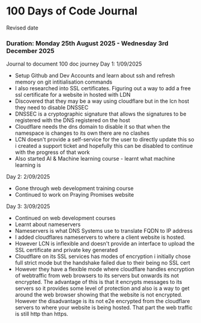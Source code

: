 # 100 Days of Code Journal 

Revised date
### Duration: Monday 25th August 2025 - Wednesday 3rd December 2025

Journal to document 100 doc journey 
 Day 1: 1/09/2025 
 - Setup Github and Dev Accounts and learn about ssh and refresh memory on git intitialisation commands
 - I also researched into SSL certificates. Figuring out a way to add a free ssl certificate for a website in hosted with LDN
 - Discovered that they may be a way using cloudflare but in the lcn host they need to disable DNSSEC
 - DNSSEC is a cryptographic signature that allows the signatures to be registered with the DNS registered on the host
 - Cloudflare needs the dns domain to disable it so that when the namespace is changes to its own there are no clashes
 - LCN doesn't provide a self-service for the user to directly update this so i created a support ticket and hopefully this can be disabled to continue with the progress of that work
 - Also started AI & Machine learning course - learnt what machine learning is 

Day 2: 2/09/2025 
- Gone through web development training course
- Continued to work on Praying Promises website

Day 3: 3/09/2025
- Continued on web development courses
- Learnt about nameservers
- Nameservers is what DNS Systems use to translate FQDN to IP address
- I added cloudflares nameservers to where a client website is hosted.
- However LCN is inflexible and doesn't provide an interface to upload the SSL certificate and private key generated
- Cloudflare on its SSL services has modes of encryption i initially chose full strict mode but the handshake failed due to their being no SSL cert
- However they have a flexible mode where cloudflare handles encryption of webtraffic from web browsers to its servers but onwards its not encrypted. The advantage of this is that it encrypts messages to its servers so it provides some level of protection and also is a way to get around the web browser showing that the website is not encrypted. However the disadvantage is its not e2e encrypted from the cloudflare servers to where your website is being hosted. That part the web traffic is still http than https. 

